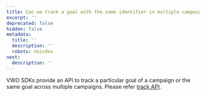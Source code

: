 ```yaml
---
title: Can we track a goal with the same identifier in multiple campaigns at once?
excerpt: ''
deprecated: false
hidden: false
metadata:
  title: ''
  description: ''
  robots: noindex
next:
  description: ''
---
```

VWO SDKs provide an API to track a particular goal of a campaign or the same goal across multiple campaigns. Please refer [track API](https://developers.vwo.com/reference#section-tracking-goal-having-same-identifier-across-different-campaigns).
